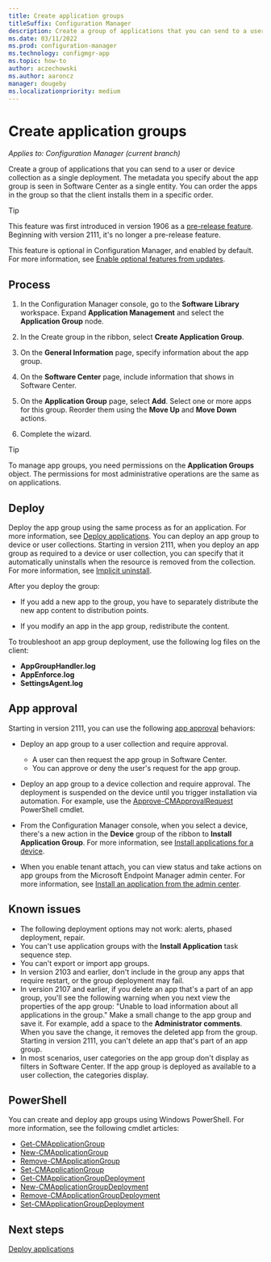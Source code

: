 ```yaml
---
title: Create application groups
titleSuffix: Configuration Manager
description: Create a group of applications that you can send to a user or device collection as a single deployment in Configuration Manager.
ms.date: 03/11/2022
ms.prod: configuration-manager
ms.technology: configmgr-app
ms.topic: how-to
author: aczechowski
ms.author: aaroncz
manager: dougeby
ms.localizationpriority: medium
---
```


# Create application groups

*Applies to: Configuration Manager (current branch)*

<!--3555907-->

Create a group of applications that you can send to a user or device collection as a single deployment. The metadata you specify about the app group is seen in Software Center as a single entity. You can order the apps in the group so that the client installs them in a specific order.

> [!TIP]
> This feature was first introduced in version 1906 as a [pre-release feature](../../core/servers/manage/pre-release-features.md). Beginning with version 2111, it's no longer a pre-release feature.
>
> This feature is optional in Configuration Manager, and enabled by default. For more information, see [Enable optional features from updates](../../core/servers/manage/optional-features.md).

## Process

1. In the Configuration Manager console, go to the **Software Library** workspace. Expand **Application Management** and select the **Application Group** node.

1. In the Create group in the ribbon, select **Create Application Group**.

1. On the **General Information** page, specify information about the app group.

1. On the **Software Center** page, include information that shows in Software Center.

1. On the **Application Group** page, select **Add**. Select one or more apps for this group. Reorder them using the **Move Up** and **Move Down** actions.

1. Complete the wizard.

> [!TIP]
> To manage app groups, you need permissions on the **Application Groups** object. The permissions for most administrative operations are the same as on applications.

## Deploy

Deploy the app group using the same process as for an application. For more information, see [Deploy applications](deploy-applications.md). You can deploy an app group to device or user collections. Starting in version 2111, when you deploy an app group as required to a device or user collection, you can specify that it automatically uninstalls when the resource is removed from the collection.<!--10479618--> For more information, see [Implicit uninstall](uninstall-applications.md#implicit-uninstall).

After you deploy the group:

- If you add a new app to the group, you have to separately distribute the new app content to distribution points.

- If you modify an app in the app group, redistribute the content.

To troubleshoot an app group deployment, use the following log files on the client:

- **AppGroupHandler.log**
- **AppEnforce.log**
- **SettingsAgent.log**

## App approval

Starting in version 2111, you can use the following [app approval](app-approval.md) behaviors:<!-- 10992210 -->

- Deploy an app group to a user collection and require approval.

  - A user can then request the app group in Software Center.
  - You can approve or deny the user's request for the app group.

- Deploy an app group to a device collection and require approval. The deployment is suspended on the device until you trigger installation via automation. For example, use the [Approve-CMApprovalRequest](/powershell/module/configurationmanager/approve-cmapprovalrequest) PowerShell cmdlet.

- From the Configuration Manager console, when you select a device, there's a new action in the **Device** group of the ribbon to **Install Application Group**. For more information, see [Install applications for a device](install-app-for-device.md).

- When you enable tenant attach, you can view status and take actions on app groups from the Microsoft Endpoint Manager admin center. For more information, see [Install an application from the admin center](../../tenant-attach/applications.md).

## Known issues

- The following deployment options may not work: alerts, phased deployment, repair.
- You can't use application groups with the **Install Application** task sequence step.
- You can't export or import app groups.
- In version 2103 and earlier, don't include in the group any apps that require restart, or the group deployment may fail.
- In version 2107 and earlier, if you delete an app that's a part of an app group, you'll see the following warning when you next view the properties of the app group: "Unable to load information about all applications in the group." Make a small change to the app group and save it. For example, add a space to the **Administrator comments**. When you save the change, it removes the deleted app from the group.<!-- 7099542 --> Starting in version 2111, you can't delete an app that's part of an app group.
- In most scenarios, user categories on the app group don't display as filters in Software Center. If the app group is deployed as available to a user collection, the categories display.<!-- 12425254 -->

## PowerShell

You can create and deploy app groups using Windows PowerShell. For more information, see the following cmdlet articles:

- [Get-CMApplicationGroup](/powershell/module/configurationmanager/get-cmapplicationgroup)
- [New-CMApplicationGroup](/powershell/module/configurationmanager/new-cmapplicationgroup)
- [Remove-CMApplicationGroup](/powershell/module/configurationmanager/remove-cmapplicationgroup)
- [Set-CMApplicationGroup](/powershell/module/configurationmanager/set-cmapplicationgroup)
- [Get-CMApplicationGroupDeployment](/powershell/module/configurationmanager/get-cmapplicationgroupdeployment)
- [New-CMApplicationGroupDeployment](/powershell/module/configurationmanager/new-cmapplicationgroupdeployment)
- [Remove-CMApplicationGroupDeployment](/powershell/module/configurationmanager/remove-cmapplicationgroupdeployment)
- [Set-CMApplicationGroupDeployment](/powershell/module/configurationmanager/set-cmapplicationgroupdeployment)

## Next steps

[Deploy applications](deploy-applications.md)
